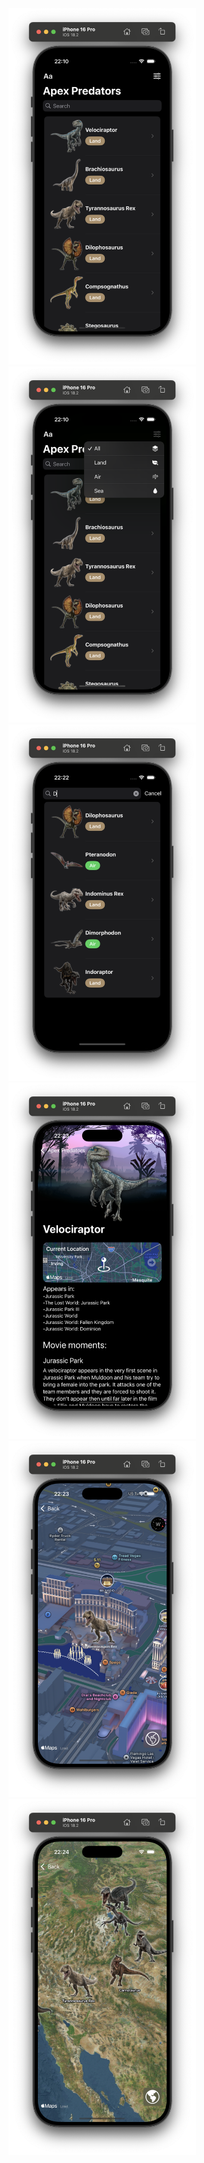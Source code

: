 <img src="https://github.com/Bardashevsky/JPApexPredators/blob/main/JPApexPredators/PreviewImages/1.png?raw=true" width="300"/>
<img src="https://github.com/Bardashevsky/JPApexPredators/blob/main/JPApexPredators/PreviewImages/2.png?raw=true" width="300"/>
<img src="https://github.com/Bardashevsky/JPApexPredators/blob/main/JPApexPredators/PreviewImages/3.png?raw=true" width="300"/>
<img src="https://github.com/Bardashevsky/JPApexPredators/blob/main/JPApexPredators/PreviewImages/4.png?raw=true" width="300"/>
<img src="https://github.com/Bardashevsky/JPApexPredators/blob/main/JPApexPredators/PreviewImages/5.png?raw=true" width="300"/>
<img src="https://github.com/Bardashevsky/JPApexPredators/blob/main/JPApexPredators/PreviewImages/6.png?raw=true" width="300"/>
